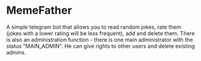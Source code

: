 # MemeFather
A simple telegram bot that allows you to read random jokes, rate them (jokes with a lower rating will be less frequent), add and delete them.
There is also an administration function - there is one main administrator with the status "MAIN_ADMIN". He can give rights to other users and delete existing admins.
